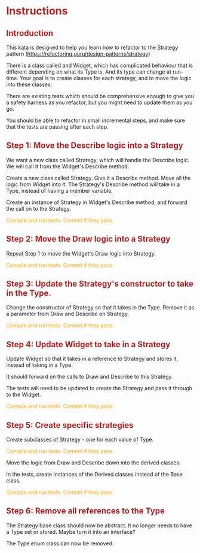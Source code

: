 <style>
commit{
    color:orange;
}
heading{
    color:firebrick;
    font-weight: bold;
}
</style>
# <heading>Instructions</heading>

## <heading>Introduction</heading>

This kata is designed to help you learn how to refactor to the Strategy pattern (https://refactoring.guru/design-patterns/strategy)

There is a class called and Widget, which has complicated behaviour that is different depending on what its Type is. And its type can change at run-time. 
Your goal is to create classes for each strategy, and to move the logic into these classes.

There are existing tests which should be comprehensive enough to give you a safety harness as you refactor, but you might need to update them as you go.

You should be able to refactor in small incremental steps, and make sure that the tests are passing after each step.

## <heading>Step 1: Move the Describe logic into a Strategy</heading>

We want a new class called Strategy, which will handle the Describe logic. We will call it from the Widget's Describe method.

Create a new class called Strategy. Give it a Describe method. Move all the logic from Widget into it. The Strategy's Describe method will take in a Type, instead of having a member variable.

Create an instance of Strategy in Widget's Describe method, and forward the call on to the Strategy. 

<commit>Compile and run tests. Commit if they pass.</commit>

## <heading>Step 2: Move the Draw logic into a Strategy</heading>

Repeat Step 1 to move the Widget's Draw logic into Strategy.

<commit>Compile and run tests. Commit if they pass.</commit>

## <heading>Step 3: Update the Strategy's constructor to take in the Type.</heading>

Change the constructor of Strategy so that it takes in the Type. Remove it as a parameter from Draw and Describe on Strategy.

<commit>Compile and run tests. Commit if they pass.</commit>

## <heading>Step 4: Update Widget to take in a Strategy</heading>

Update Widget so that it takes in a reference to Strategy and stores it, instead of taking in a Type. 

It should forward on the calls to Draw and Describe to this Strategy. 

The tests will need to be updated to create the Strategy and pass it through to the Widget.
    
<commit>Compile and run tests. Commit if they pass.</commit>

## <heading>Step 5: Create specific strategies</heading>

Create subclasses of Strategy - one for each value of Type.

<commit>Compile and run tests. Commit if they pass.</commit>

Move the logic from Draw and Describe down into the derived classes. 

In the tests, create instances of the Derived classes instead of the Base class.

<commit>Compile and run tests. Commit if they pass.</commit>

## <heading>Step 6: Remove all references to the Type</heading>

The Strategy base class should now be abstract. It no longer needs to have a Type set or stored. Maybe turn it into an interface?

The Type enum class can now be removed.
